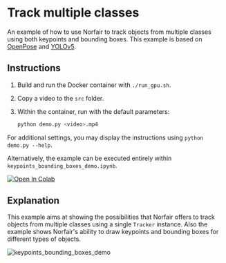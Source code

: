 # Track multiple classes

An example of how to use Norfair to track objects from multiple classes using both keypoints and bounding boxes. This example is based on [OpenPose](https://github.com/CMU-Perceptual-Computing-Lab/openpose) and [YOLOv5](https://github.com/ultralytics/yolov5).

## Instructions

1. Build and run the Docker container with `./run_gpu.sh`.
2. Copy a video to the `src` folder.
3. Within the container, run with the default parameters:

   ```bash
   python demo.py <video>.mp4
   ```

For additional settings, you may display the instructions using `python demo.py --help`.

Alternatively, the example can be executed entirely within `keypoints_bounding_boxes_demo.ipynb`.

[![Open In Colab](https://colab.research.google.com/assets/colab-badge.svg)](https://colab.research.google.com/github/tryolabs/norfair/blob/demo-keypoints-bboxes/demos/keypoints_bounding_boxes/keypoints_bounding_boxes_demo.ipynb)

## Explanation

This example aims at showing the possibilities that Norfair offers to track objects from multiple classes using a single `Tracker` instance. Also the example shows Norfair's ability to draw keypoints and bounding boxes for different types of objects.

![keypoints_bounding_boxes_demo](../../docs/videos/keypoints_bounding_boxes_demo.gif)